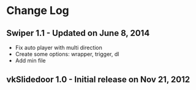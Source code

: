 # Change Log

## Swiper 1.1 - Updated on June 8, 2014

  * Fix auto player with multi direction
  * Create some options: wrapper, trigger, dl
  * Add min file

## vkSlidedoor 1.0 - Initial release on Nov 21, 2012
